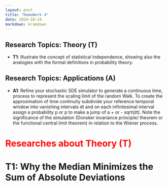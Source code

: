```yaml
---
layout: post
title: "HomeWork 4"
date: 2024-10-24
markdown: kramdown
---
```


## Research Topics: Theory (T)

- **T1**:  Illustrate the concept of statistical independence, showing also the analogies with the formal definitions in probability theory.


## Research Topics: Applications (A)

- **A1**: Refine your stochastic SDE simulator to generate a continuous time, process to represent the scaling limit of the random Walk. To create the approximation of time continuity subdivide your reference temporal window into vanishing intervals dt and on each infinitesimal interval assign a probability p or p to make a jump of a + or - sqrt(dt). Note the significance of the simulation (Donsker invariance principle/ theorem or the functional central limit theorem) in relation to the Wiener process. 

# <span style="color:red">Researches about Theory (T)</span>

# **T1: Why the Median Minimizes the Sum of Absolute Deviations**